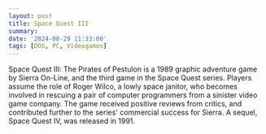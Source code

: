```yaml
---
layout: post
title: Space Quest III
summary: 
date: '2024-08-29 11:33:00'
tags: [DOS, PC, Videogames]
---
```


Space Quest III: The Pirates of Pestulon is a 1989 graphic adventure game by Sierra On-Line, and the third game in the Space Quest series. Players assume the role of Roger Wilco, a lowly space janitor, who becomes involved in rescuing a pair of computer programmers from a sinister video game company. The game received positive reviews from critics, and contributed further to the series' commercial success for Sierra. A sequel, Space Quest IV, was released in 1991.